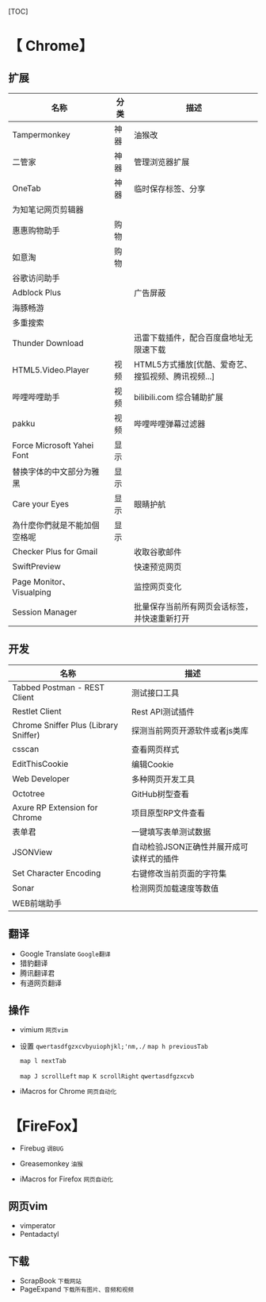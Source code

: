 [TOC]

# 【 Chrome】

## 扩展
|   名称   | 分类   | 描述     |
| ---- | ---- | ---- |
| Tampermonkey | 神器 | 油猴改 |
|二管家 |神器|管理浏览器扩展|
|OneTab|神器|临时保存标签、分享|
|为知笔记网页剪辑器 |||
|惠惠购物助手|购物||
|如意淘|购物||
|谷歌访问助手|||
|Adblock Plus ||广告屏蔽|
|海豚畅游|||
|多重搜索|||
|Thunder Download||迅雷下载插件，配合百度盘地址无限速下载|
|HTML5.Video.Player |视频|HTML5方式播放[优酷、爱奇艺、搜狐视频、腾讯视频...]|
|哔哩哔哩助手|视频|bilibili.com 综合辅助扩展|
|pakku|视频 |哔哩哔哩弹幕过滤器 |
|Force Microsoft Yahei Font|显示||
|替换字体的中文部分为雅黑 |显示||
|Care your Eyes |显示|眼睛护航|
|為什麼你們就是不能加個空格呢|显示||
|Checker Plus for Gmail ||收取谷歌邮件|
|SwiftPreview | |快速预览网页 |
|Page Monitor、 Visualping  ||监控网页变化|
|Session Manager ||批量保存当前所有网页会话标签，并快速重新打开|

## 开发

| 名称  | 描述 |
| ---- | ---- |
|Tabbed Postman - REST Client |测试接口工具|
|Restlet Client |Rest API测试插件|
|Chrome Sniffer Plus (Library Sniffer) |探测当前网页开源软件或者js类库|
|csscan |查看网页样式|
|EditThisCookie |编辑Cookie|
|Web Developer |多种网页开发工具|
|Octotree |GitHub树型查看|
|Axure RP Extension for Chrome |项目原型RP文件查看|
|表单君 |一键填写表单测试数据|
|JSONView |自动检验JSON正确性并展开成可读样式的插件|
|Set Character Encoding |右键修改当前页面的字符集|
|Sonar |检测网页加载速度等数值|
|WEB前端助手 ||

## 翻译
-   Google Translate `Google翻译`
-   猎豹翻译
-   腾讯翻译君
-   有道网页翻译

## 操作

-  vimium `网页vim`
  - 设置
      ` qwertasdfgzxcvbyuiophjkl;'nm,./ `
      `map h previousTab`

      `map l nextTab`

      `map J scrollLeft`
      `map K scrollRight`
        ` qwertasdfgzxcvb `

- iMacros for Chrome `网页自动化`

# 【FireFox】
+ Firebug `调BUG`

+ Greasemonkey `油猴`
+ iMacros for Firefox `网页自动化`

## 网页vim
+ vimperator
+ Pentadactyl
## 下载

+ ScrapBook `下载网站`
+ PageExpand `下载所有图片、音频和视频`

